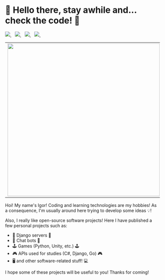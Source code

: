# 🦊 Hello there, stay awhile and... check the code! 🦊

<p>
<a href="https://www.linkedin.com/in/igor-grillo-peternella/">
 <img src="https://img.shields.io/badge/linkedin-%230077B5.svg?&style=for-the-badge&logo=linkedin&logoColor=white" />
</a>&nbsp;&nbsp;
  
<a href="https://dev.to/igooorgp">
  <img src="https://img.shields.io/badge/DEV.TO-%230A0A0A.svg?&style=for-the-badge&logo=dev-dot-to&logoColor=white" />
</a>&nbsp;&nbsp;
  
<a href="https://github.com/IgooorGP">
  <img src="https://img.shields.io/badge/python-%233776AB.svg?&style=for-the-badge&logo=python&logoColor=white" />
</a>&nbsp;&nbsp;

<a href="https://github.com/IgooorGP">
  <img src="https://img.shields.io/badge/Switch-%23E60012.svg?&style=for-the-badge&logo=nintendo%20switch&logoColor=white" />
</a>&nbsp;&nbsp;
</p>

<center>
<table>
  <tr>
      <td><img width="495px" align="left" src="https://github-readme-stats-three-puce-ricardo.vercel.app/api?username=IgooorGP&theme=default&count_private=true" /></td>
      <td><img width="400px" align="left" src="https://github-readme-stats-three-puce-ricardo.vercel.app/api/top-langs/?username=IgooorGP&hide=javascript,emacs Lisp, jupyter notebook&layout=compact&theme=default&count_private=true" /></td>
  </tr>
</table>
</center>

Hoi! My name's Igor! Coding and learning technologies are my hobbies! As a consequence, I'm usually around here trying to develop some ideas 💡!

Also, I really like open-source software projects! Here I have published a few personal projects such as:

- 🐍 Django servers 🐍
- 🤖 Chat bots 🤖
- 🕹️ Games (Python, Unity, etc.) 🕹️
- 🎮 APIs used for studies (C#, Django, Go) 🎮
- 🖥️  and other software-related stuff! 💻

I hope some of these projects will be useful to you! Thanks for coming!

